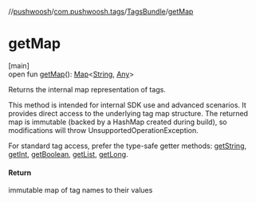 //[pushwoosh](../../../index.md)/[com.pushwoosh.tags](../index.md)/[TagsBundle](index.md)/[getMap](get-map.md)

# getMap

[main]\
open fun [getMap](get-map.md)(): [Map](https://developer.android.com/reference/kotlin/java/util/Map.html)&lt;[String](https://developer.android.com/reference/kotlin/java/lang/String.html), [Any](https://kotlinlang.org/api/latest/jvm/stdlib/kotlin-stdlib/kotlin/-any/index.html)&gt;

Returns the internal map representation of tags. 

 This method is intended for internal SDK use and advanced scenarios. It provides direct access to the underlying tag map structure. The returned map is immutable (backed by a HashMap created during build), so modifications will throw UnsupportedOperationException. 

 For standard tag access, prefer the type-safe getter methods: [getString](get-string.md), [getInt](get-int.md), [getBoolean](get-boolean.md), [getList](get-list.md), [getLong](get-long.md).

#### Return

immutable map of tag names to their values
